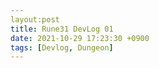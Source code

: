 ```yaml
---
layout:post
title: Rune31 DevLog 01
date: 2021-10-29 17:23:30 +0900
tags: [Devlog, Dungeon]
---
```


